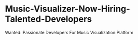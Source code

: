 # Music-Visualizer-Now-Hiring-Talented-Developers
Wanted: Passionate Developers For Music Visualization Platform
